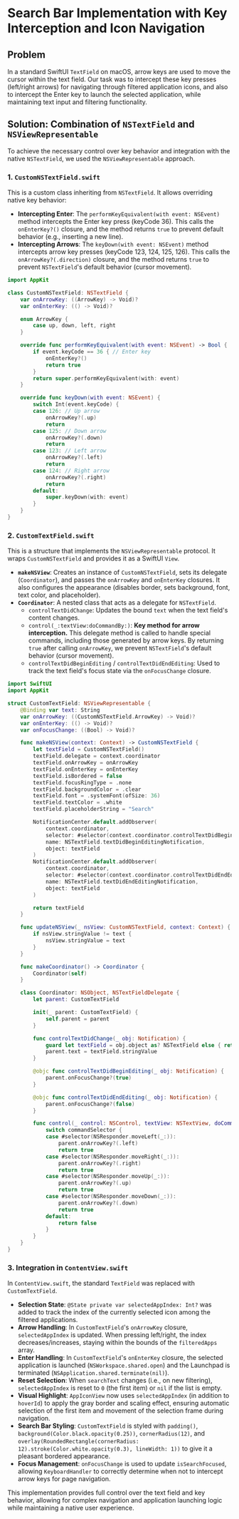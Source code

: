 # Search Bar Implementation with Key Interception and Icon Navigation

## Problem

In a standard SwiftUI `TextField` on macOS, arrow keys are used to move the cursor within the text field. Our task was to intercept these key presses (left/right arrows) for navigating through filtered application icons, and also to intercept the Enter key to launch the selected application, while maintaining text input and filtering functionality.

## Solution: Combination of `NSTextField` and `NSViewRepresentable`

To achieve the necessary control over key behavior and integration with the native `NSTextField`, we used the `NSViewRepresentable` approach.

### 1. `CustomNSTextField.swift`

This is a custom class inheriting from `NSTextField`. It allows overriding native key behavior:

*   **Intercepting Enter**: The `performKeyEquivalent(with event: NSEvent)` method intercepts the Enter key press (keyCode 36). This calls the `onEnterKey?()` closure, and the method returns `true` to prevent default behavior (e.g., inserting a new line).
*   **Intercepting Arrows**: The `keyDown(with event: NSEvent)` method intercepts arrow key presses (keyCode 123, 124, 125, 126). This calls the `onArrowKey?(.direction)` closure, and the method returns `true` to prevent `NSTextField`'s default behavior (cursor movement).

```swift
import AppKit

class CustomNSTextField: NSTextField {
    var onArrowKey: ((ArrowKey) -> Void)?
    var onEnterKey: (() -> Void)?

    enum ArrowKey {
        case up, down, left, right
    }

    override func performKeyEquivalent(with event: NSEvent) -> Bool {
        if event.keyCode == 36 { // Enter key
            onEnterKey?()
            return true
        }
        return super.performKeyEquivalent(with: event)
    }

    override func keyDown(with event: NSEvent) {
        switch Int(event.keyCode) {
        case 126: // Up arrow
            onArrowKey?(.up)
            return
        case 125: // Down arrow
            onArrowKey?(.down)
            return
        case 123: // Left arrow
            onArrowKey?(.left)
            return
        case 124: // Right arrow
            onArrowKey?(.right)
            return
        default:
            super.keyDown(with: event)
        }
    }
}
```

### 2. `CustomTextField.swift`

This is a structure that implements the `NSViewRepresentable` protocol. It wraps `CustomNSTextField` and provides it as a SwiftUI `View`.

*   **`makeNSView`**: Creates an instance of `CustomNSTextField`, sets its delegate (`Coordinator`), and passes the `onArrowKey` and `onEnterKey` closures. It also configures the appearance (disables border, sets background, font, text color, and placeholder).
*   **`Coordinator`**: A nested class that acts as a delegate for `NSTextField`.
    *   `controlTextDidChange`: Updates the bound `text` when the text field's content changes.
    *   `control(_:textView:doCommandBy:)`: **Key method for arrow interception.** This delegate method is called to handle special commands, including those generated by arrow keys. By returning `true` after calling `onArrowKey`, we prevent `NSTextField`'s default behavior (cursor movement).
    *   `controlTextDidBeginEditing` / `controlTextDidEndEditing`: Used to track the text field's focus state via the `onFocusChange` closure.

```swift
import SwiftUI
import AppKit

struct CustomTextField: NSViewRepresentable {
    @Binding var text: String
    var onArrowKey: ((CustomNSTextField.ArrowKey) -> Void)?
    var onEnterKey: (() -> Void)?
    var onFocusChange: ((Bool) -> Void)?

    func makeNSView(context: Context) -> CustomNSTextField {
        let textField = CustomNSTextField()
        textField.delegate = context.coordinator
        textField.onArrowKey = onArrowKey
        textField.onEnterKey = onEnterKey
        textField.isBordered = false
        textField.focusRingType = .none
        textField.backgroundColor = .clear
        textField.font = .systemFont(ofSize: 36)
        textField.textColor = .white
        textField.placeholderString = "Search"

        NotificationCenter.default.addObserver(
            context.coordinator,
            selector: #selector(context.coordinator.controlTextDidBeginEditing(_:)),
            name: NSTextField.textDidBeginEditingNotification,
            object: textField
        )
        NotificationCenter.default.addObserver(
            context.coordinator,
            selector: #selector(context.coordinator.controlTextDidEndEditing(_:)),
            name: NSTextField.textDidEndEditingNotification,
            object: textField
        )

        return textField
    }

    func updateNSView(_ nsView: CustomNSTextField, context: Context) {
        if nsView.stringValue != text {
            nsView.stringValue = text
        }
    }

    func makeCoordinator() -> Coordinator {
        Coordinator(self)
    }

    class Coordinator: NSObject, NSTextFieldDelegate {
        let parent: CustomTextField

        init(_ parent: CustomTextField) {
            self.parent = parent
        }

        func controlTextDidChange(_ obj: Notification) {
            guard let textField = obj.object as? NSTextField else { return }
            parent.text = textField.stringValue
        }

        @objc func controlTextDidBeginEditing(_ obj: Notification) {
            parent.onFocusChange?(true)
        }

        @objc func controlTextDidEndEditing(_ obj: Notification) {
            parent.onFocusChange?(false)
        }

        func control(_ control: NSControl, textView: NSTextView, doCommandBy commandSelector: Selector) -> Bool {
            switch commandSelector {
            case #selector(NSResponder.moveLeft(_:)):
                parent.onArrowKey?(.left)
                return true
            case #selector(NSResponder.moveRight(_:)):
                parent.onArrowKey?(.right)
                return true
            case #selector(NSResponder.moveUp(_:)):
                parent.onArrowKey?(.up)
                return true
            case #selector(NSResponder.moveDown(_:)):
                parent.onArrowKey?(.down)
                return true
            default:
                return false
            }
        }
    }
}
```

### 3. Integration in `ContentView.swift`

In `ContentView.swift`, the standard `TextField` was replaced with `CustomTextField`.

*   **Selection State**: `@State private var selectedAppIndex: Int?` was added to track the index of the currently selected icon among the filtered applications.
*   **Arrow Handling**: In `CustomTextField`'s `onArrowKey` closure, `selectedAppIndex` is updated. When pressing left/right, the index decreases/increases, staying within the bounds of the `filteredApps` array.
*   **Enter Handling**: In `CustomTextField`'s `onEnterKey` closure, the selected application is launched (`NSWorkspace.shared.open`) and the Launchpad is terminated (`NSApplication.shared.terminate(nil)`).
*   **Reset Selection**: When `searchText` changes (i.e., on new filtering), `selectedAppIndex` is reset to `0` (the first item) or `nil` if the list is empty.
*   **Visual Highlight**: `AppIconView` now uses `selectedAppIndex` (in addition to `hoverId`) to apply the gray border and scaling effect, ensuring automatic selection of the first item and movement of the selection frame during navigation.
*   **Search Bar Styling**: `CustomTextField` is styled with `padding()`, `background(Color.black.opacity(0.25))`, `cornerRadius(12)`, and `overlay(RoundedRectangle(cornerRadius: 12).stroke(Color.white.opacity(0.3), lineWidth: 1))` to give it a pleasant bordered appearance.
*   **Focus Management**: `onFocusChange` is used to update `isSearchFocused`, allowing `KeyboardHandler` to correctly determine when not to intercept arrow keys for page navigation.

This implementation provides full control over the text field and key behavior, allowing for complex navigation and application launching logic while maintaining a native user experience.
